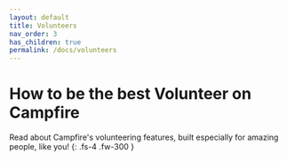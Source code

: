 ```yaml
---
layout: default
title: Volunteers
nav_order: 3
has_children: true
permalink: /docs/volunteers
---
```


# How to be the best Volunteer on Campfire

Read about Campfire's volunteering features, built especially for amazing people, like you!
{: .fs-4 .fw-300 }
